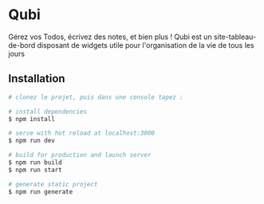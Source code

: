 # Qubi

Gérez vos Todos, écrivez des notes, et bien plus !
Qubi est un site-tableau-de-bord disposant de widgets utile pour l'organisation de la vie de tous les jours

## Installation

```bash
# clonez le projet, puis dans une console tapez :

# install dependencies
$ npm install

# serve with hot reload at localhost:3000
$ npm run dev

# build for production and launch server
$ npm run build
$ npm run start

# generate static project
$ npm run generate
```
